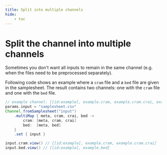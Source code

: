 ```yaml
---
title: Split into multiple channels
hide:
    - toc
---
```

# Split the channel into multiple channels

Sometimes you don't want all inputs to remain in the same channel (e.g. when the files need to be preprocessed separately).

Following code shows an example where a `cram` file and a `bed` file are given in the samplesheet. The result contains two channels: one with the `cram` file and one with the `bed` file.

```groovy
// example channel: [[id:example], example.cram, example.cram.crai, example.bed]
params.input = "samplesheet.csv"
Channel.fromSamplesheet("input")
    .multiMap { meta, cram, crai, bed ->
        cram: [meta, cram, crai]
        bed:  [meta, bed]
    }
    .set { input }

input.cram.view() // [[id:example], example.cram, example.cram.crai]
input.bed.view() // [[id:example], example.bed]
```
